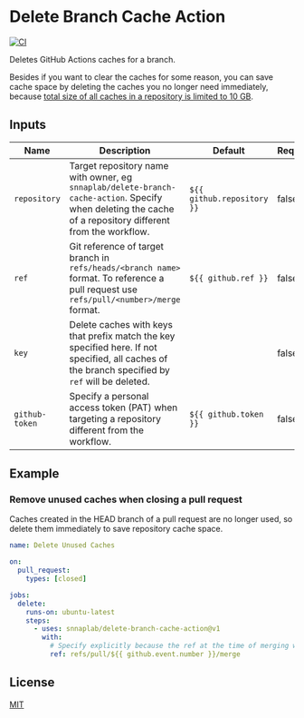 # Delete Branch Cache Action

[![CI](https://github.com/snnaplab/delete-branch-cache-action/actions/workflows/ci.yml/badge.svg)](https://github.com/snnaplab/delete-branch-cache-action/actions/workflows/ci.yml)

Deletes GitHub Actions caches for a branch. 

Besides if you want to clear the caches for some reason, you can save cache space by deleting the caches you no longer need immediately, because [total size of all caches in a repository is limited to 10 GB](https://docs.github.com/en/actions/using-workflows/caching-dependencies-to-speed-up-workflows#usage-limits-and-eviction-policy).

## Inputs

| Name | Description | Default | Required |
| --- | --- | --- | --- |
| `repository` | Target repository name with owner, eg `snnaplab/delete-branch-cache-action`. Specify when deleting the cache of a repository different from the workflow. | `${{ github.repository }}` | false |
| `ref` | Git reference of target branch in `refs/heads/<branch name>` format. To reference a pull request use `refs/pull/<number>/merge` format. | `${{ github.ref }}` | false |
| `key` | Delete caches with keys that prefix match the key specified here. If not specified, all caches of the branch specified by `ref` will be deleted. || false |
| `github-token` | Specify a personal access token (PAT) when targeting a repository different from the workflow. | `${{ github.token }}` | false |

## Example

### Remove unused caches when closing a pull request

Caches created in the HEAD branch of a pull request are no longer used, so delete them immediately to save repository cache space.

```yaml
name: Delete Unused Caches

on:
  pull_request:
    types: [closed]

jobs:
  delete:
    runs-on: ubuntu-latest
    steps:
      - uses: snnaplab/delete-branch-cache-action@v1
        with:
          # Specify explicitly because the ref at the time of merging will be a branch name such as 'main', 'develop'
          ref: refs/pull/${{ github.event.number }}/merge
```

## License

[MIT](LICENSE)
